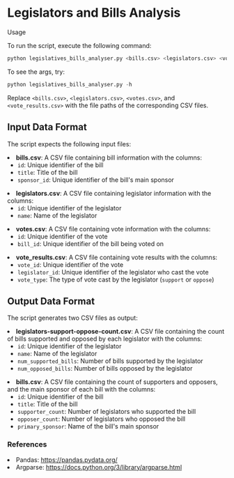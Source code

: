 # Legislators and Bills Analysis

Usage

To run the script, execute the following command:

```python
python legislatives_bills_analyser.py <bills.csv> <legislators.csv> <votes.csv> <vote_results.csv>
```

To see the args, try:

```python
python legislatives_bills_analyser.py -h
```

Replace <code>&lt;bills.csv&gt;</code>, <code>&lt;legislators.csv&gt;</code>, <code>&lt;votes.csv&gt;</code>, and <code>&lt;vote_results.csv&gt;</code> with the file paths of the corresponding CSV files.

## Input Data Format

The script expects the following input files:
<li><strong>bills.csv</strong>: A CSV file containing bill information with the columns:<ul><li><code>id</code>: Unique identifier of the bill</li><li><code>title</code>: Title of the bill</li><li><code>sponsor_id</code>: Unique identifier of the bill's main sponsor</li></ul></li><li><strong>legislators.csv</strong>: A CSV file containing legislator information with the columns:<ul><li><code>id</code>: Unique identifier of the legislator</li><li><code>name</code>: Name of the legislator</li></ul></li><li><strong>votes.csv</strong>: A CSV file containing vote information with the columns:<ul><li><code>id</code>: Unique identifier of the vote</li><li><code>bill_id</code>: Unique identifier of the bill being voted on</li></ul></li><li><strong>vote_results.csv</strong>: A CSV file containing vote results with the columns:<ul><li><code>vote_id</code>: Unique identifier of the vote</li><li><code>legislator_id</code>: Unique identifier of the legislator who cast the vote</li><li><code>vote_type</code>: The type of vote cast by the legislator (<code>support</code> or <code>oppose</code>)</li></ul></li>

## Output Data Format

The script generates two CSV files as output:

<li><strong>legislators-support-oppose-count.csv</strong>: A CSV file containing the count of bills supported and opposed by each legislator with the columns:<ul><li><code>id</code>: Unique identifier of the legislator</li><li><code>name</code>: Name of the legislator</li><li><code>num_supported_bills</code>: Number of bills supported by the legislator</li><li><code>num_opposed_bills</code>: Number of bills opposed by the legislator</li></ul></li><li><strong>bills.csv</strong>: A CSV file containing the count of supporters and opposers, and the main sponsor of each bill with the columns:<ul><li><code>id</code>: Unique identifier of the bill</li><li><code>title</code>: Title of the bill</li><li><code>supporter_count</code>: Number of legislators who supported the bill</li><li><code>opposer_count</code>: Number of legislators who opposed the bill</li><li><code>primary_sponsor</code>: Name of the bill's main sponsor</li></ul></li>

### References

<li>Pandas: <a href="https://pandas.pydata.org/" target="_new">https://pandas.pydata.org/</a></li><li>Argparse: <a href="https://docs.python.org/3/library/argparse.html" target="_new">https://docs.python.org/3/library/argparse.html</a></li>
